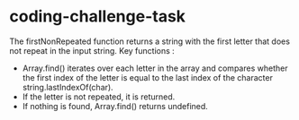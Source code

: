 # coding-challenge-task

The firstNonRepeated function returns a string with the first letter that does not repeat in the input string. Key functions :

- Array.find() iterates over each letter in the array and compares whether the first index of the letter is equal to the last index of the character string.lastIndexOf(char). 
- If the letter is not repeated, it is returned. 
- If nothing is found, Array.find() returns undefined. 

